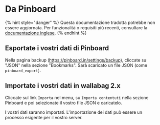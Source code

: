 # Da Pinboard

{% hint style="danger" %}
Questa documentazione tradotta potrebbe non essere aggiornata. Per funzionalità o requisiti più recenti, consultare la [documentazione inglese](https://doc.wallabag.org/en/).
{% endhint %}

## Esportate i vostri dati di Pinboard

Nella pagina backup
([<https://pinboard.in/settings/backup>](https://pinboard.in/settings/backup)), cliccate su "JSON" nella sezione "Bookmarks". Sarà scaricato un file JSON (come `pinboard_export`).

## Importate i vostri dati in wallabag 2.x

Cliccate sul link `Importa` nel menu, su `Importa contentuti` nella sezione Pinboard
e poi selezionate il vostro file JSON e caricatelo.

I vostri dati saranno importati. L'importazione dei dati può essere un processo esigente per il vostro server.
